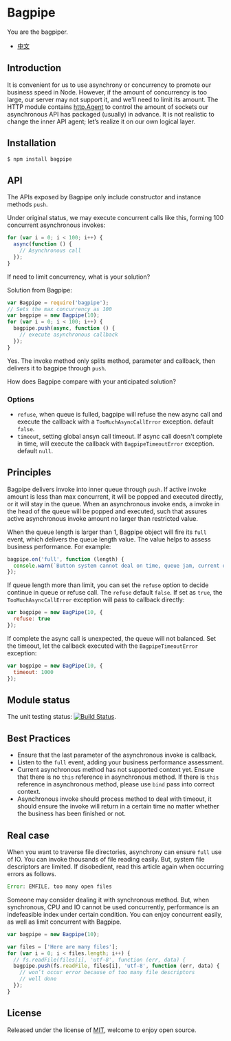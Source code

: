Bagpipe
=======
You are the bagpiper.

- [中文](https://github.com/JacksonTian/bagpipe/blob/master/README_CN.md)

## Introduction
It is convenient for us to use asynchrony or concurrency to promote our business speed in Node. However, if the amount of concurrency is too large, our server may not support it, and we'll need to limit its amount. The HTTP module contains [http.Agent](http://nodejs.org/docs/latest/api/http.html#http_class_http_agent) to control the amount of sockets our asynchronous API has packaged (usually) in advance. It is not realistic to change the inner API agent; let’s realize it on our own logical layer.

## Installation

```sh
$ npm install bagpipe
```

## API
The APIs exposed by Bagpipe only include constructor and instance methods `push`.

Under original status, we may execute concurrent calls like this, forming 100 concurrent asynchronous invokes:

```js
for (var i = 0; i < 100; i++) {
  async(function () {
    // Asynchronous call
  });
}
```

If need to limit concurrency, what is your solution?

Solution from Bagpipe:

```js
var Bagpipe = require('bagpipe');
// Sets the max concurrency as 100
var bagpipe = new Bagpipe(10);
for (var i = 0; i < 100; i++) {
  bagpipe.push(async, function () {
    // execute asynchronous callback
  });
}
```

Yes. The invoke method only splits method, parameter and callback, then delivers it to bagpipe through `push`.

How does Bagpipe compare with your anticipated solution?

### Options

- `refuse`, when queue is fulled, bagpipe will refuse the new async call and execute the callback with a `TooMuchAsyncCallError` exception. default `false`.
- `timeout`, setting global ansyn call timeout. If async call doesn't complete in time, will execute the callback with `BagpipeTimeoutError` exception. default `null`.

## Principles
Bagpipe delivers invoke into inner queue through `push`. If active invoke amount is less than max concurrent, it will be popped and executed directly, or it will stay in the queue. When an asynchronous invoke ends, a invoke in the head of the queue will be popped and executed, such that assures active asynchronous invoke amount no larger than restricted value.

When the queue length is larger than 1, Bagpipe object will fire its `full` event, which delivers the queue length value. The value helps to assess business performance. For example:

```js
bagpipe.on('full', function (length) {
  console.warn(`Button system cannot deal on time, queue jam, current queue length is: ${length}`);
});
```

If queue length more than limit, you can set the `refuse` option to decide continue in queue or refuse call. The `refuse` default `false`. If set as `true`, the `TooMuchAsyncCallError` exception will pass to callback directly:

```js
var bagpipe = new BagPipe(10, {
  refuse: true
});
```

If complete the async call is unexpected, the queue will not balanced. Set the timeout, let the callback executed with the `BagpipeTimeoutError` exception:

```js
var bagpipe = new BagPipe(10, {
  timeout: 1000
});
```

## Module status
The unit testing status: [![Build Status](https://secure.travis-ci.org/JacksonTian/bagpipe.png)](http://travis-ci.org/JacksonTian/bagpipe).

## Best Practices
- Ensure that the last parameter of the asynchronous invoke is callback.
- Listen to the `full` event, adding your business performance assessment.
- Current asynchronous method has not supported context yet. Ensure that there is no `this` reference in asynchronous method. If there is `this` reference in asynchronous method, please use `bind` pass into correct context.
- Asynchronous invoke should process method to deal with timeout, it should ensure the invoke will return in a certain time no matter whether the business has been finished or not.

## Real case
When you want to traverse file directories, asynchrony can ensure `full` use of IO. You can invoke thousands of file reading easily. But, system file descriptors are limited. If disobedient, read this article again when occurring errors as follows.

```js
Error: EMFILE, too many open files
```

Someone may consider dealing it with synchronous method. But, when synchronous, CPU and IO cannot be used concurrently, performance is an indefeasible index under certain condition. You can enjoy concurrent easily, as well as limit concurrent with Bagpipe.

```js
var bagpipe = new Bagpipe(10);

var files = ['Here are many files'];
for (var i = 0; i < files.length; i++) {
  // fs.readFile(files[i], 'utf-8', function (err, data) {
  bagpipe.push(fs.readFile, files[i], 'utf-8', function (err, data) {
    // won’t occur error because of too many file descriptors
    // well done
  });
}
```

## License
Released under the license of [MIT](https://github.com/JacksonTian/bagpipe/blob/master/MIT-License), welcome to enjoy open source.
